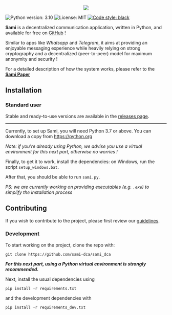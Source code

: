 <p align="center">
    <img src="https://gravatar.com/avatar/3c7bb98e5004a55cd6d0c990bfb6d0c9?s=512" />
</p>

![Python version: 3.10](https://img.shields.io/badge/python-3.10-brightgreen?style=for-the-badge)
![License: MIT](https://img.shields.io/github/license/sami-dca/sami_dca?style=for-the-badge)
[![Code style: black](https://img.shields.io/badge/code%20style-black-000000.svg?style=for-the-badge)](https://github.com/psf/black)

**Sami** is a decentralized communication application, written in Python,
and available for free on [GitHub](https://github.com/sami-dca/sami_dca) !

Similar to apps like *Whatsapp* and *Telegram*, it aims at providing an enjoyable
messaging experience while heavily relying on strong cryptography and a
decentralized (peer-to-peer) model for maximum anonymity and security !

For a detailed description of how the system works,
please refer to the **[Sami Paper](./PAPER.md)**

## Installation

### Standard user

Stable and ready-to-use versions are available in the
[releases page](https://github.com/sami-dca/sami_dca/releases).

<hr />

Currently, to set up Sami, you will need Python 3.7 or above.
You can download a copy from https://python.org

*Note: if you're already using Python, we advise you use a virtual environment
for this next part, otherwise no worries !*

Finally, to get it to work, install the dependencies: on Windows,
run the script ``setup_windows.bat``.

After that, you should be able to run `sami.py`.

*PS: we are currently working on providing executables (e.g. `.exe`) to
simplify the installation process*

## Contributing

If you wish to contribute to the project, please first review our
[guidelines](https://github.com/sami-dca/sami_dca/blob/master/CONTRIBUTING.md).

### Development

To start working on the project, clone the repo with:

    git clone https://github.com/sami-dca/sami_dca

***For this next part, using a Python virtual environment is strongly recommended.***

Next, install the usual dependencies using

    pip install -r requirements.txt

and the development dependencies with

    pip install -r requirements_dev.txt
